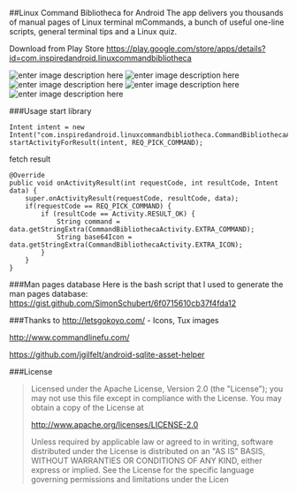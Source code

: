 ##Linux Command Bibliotheca for Android
The app delivers you thousands of manual pages of Linux terminal mCommands, a bunch of useful one-line scripts, general terminal tips and a Linux quiz.

Download from Play Store https://play.google.com/store/apps/details?id=com.inspiredandroid.linuxcommandbibliotheca

![enter image description here][1]
![enter image description here][2]
![enter image description here][3]
![enter image description here][4]
![enter image description here][5]

###Usage
start library

    Intent intent = new Intent("com.inspiredandroid.linuxcommandbibliotheca.CommandBibliothecaActivity");
    startActivityForResult(intent, REQ_PICK_COMMAND);

fetch result

    @Override
    public void onActivityResult(int requestCode, int resultCode, Intent data) {
        super.onActivityResult(requestCode, resultCode, data);
        if(requestCode == REQ_PICK_COMMAND) {
	        if (resultCode == Activity.RESULT_OK) {
		        String command = data.getStringExtra(CommandBibliothecaActivity.EXTRA_COMMAND);  
				String base64Icon = data.getStringExtra(CommandBibliothecaActivity.EXTRA_ICON);
            }
        }
    }

###Man pages database
Here is the bash script that I used to generate the man pages database:
https://gist.github.com/SimonSchubert/6f0715610cb37f4fda12

###Thanks to
http://letsgokoyo.com/ - Icons, Tux images

http://www.commandlinefu.com/

https://github.com/jgilfelt/android-sqlite-asset-helper

###License

> Licensed under the Apache License, Version 2.0 (the "License"); you
> may not use this file except in compliance with the License. You may
> obtain a copy of the License at
>
>    http://www.apache.org/licenses/LICENSE-2.0
>
> Unless required by applicable law or agreed to in writing, software
> distributed under the License is distributed on an "AS IS" BASIS,
> WITHOUT WARRANTIES OR CONDITIONS OF ANY KIND, either express or
> implied. See the License for the specific language governing
> permissions and limitations under the Licen


  [1]: https://raw.githubusercontent.com/SimonSchubert/LinuxCommandBibliotheca/master/screen-1.png
  [2]: https://raw.githubusercontent.com/SimonSchubert/LinuxCommandBibliotheca/master/screen-2.png
  [3]: https://raw.githubusercontent.com/SimonSchubert/LinuxCommandBibliotheca/master/screen-3.png
  [4]: https://raw.githubusercontent.com/SimonSchubert/LinuxCommandBibliotheca/master/screen-4.png
  [5]: https://raw.githubusercontent.com/SimonSchubert/LinuxCommandBibliotheca/master/screen-5.png
